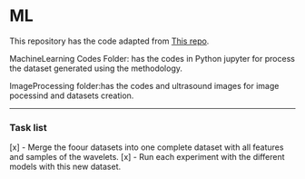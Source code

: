 # ML

This repository has the code adapted from [This repo](https://github.com/lauravaldes98/SpieCodes).

MachineLearning Codes Folder: has the codes in Python jupyter for process the dataset
generated using the methodology.

ImageProcessing folder:has the codes and ultrasound images for image pocessind and datasets creation.

---

### Task list

[x] - Merge the foour datasets into one complete dataset with all features and samples of the wavelets.
[x] - Run each experiment with the different models with this new dataset.
